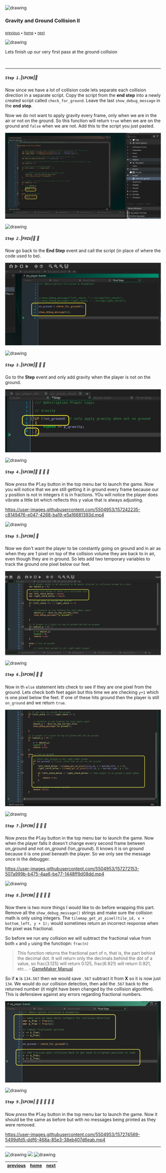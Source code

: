<img src="https://via.placeholder.com/1000x4/45D7CA/45D7CA" alt="drawing" height="4px"/>

### Gravity and Ground Collision II

<sub>[previous](../gravity-collision/README.md#user-content-gravity-and-ground-collision) • [home](../README.md#user-content-gms2-top-down-shooter) • [next](../lateral-collision/README.md#user-content-lateral-movement-and-wall-collision)</sub>

<img src="https://via.placeholder.com/1000x4/45D7CA/45D7CA" alt="drawing" height="4px"/>

Lets finish up our very first pass at the ground collision

<br>

---


##### `Step 1.`\|`SPCRK`|:small_blue_diamond:

Now since we have a lot of collision code lets separate each collision direction in a separate script.  Copy the script from the **end step** into a newly created script called `check_for_ground`. Leave the last `show_debug_message` in the **end step**.

Now we do not want to apply gravity every frame, only when we are in the air or not on the ground.  So this function will return `true` when we are on the ground and `false` when we are not.  Add this to the script you just pasted.

![add check for ground script](images/checkForGround.png)

<img src="https://via.placeholder.com/500x2/45D7CA/45D7CA" alt="drawing" height="2px" alt = ""/>

##### `Step 2.`\|`FHIU`|:small_blue_diamond: :small_blue_diamond: 

Now go back to the **End Step** event and call the script (in place of where the code used to be).

![call check for ground method](images/callNewScript.png)

<img src="https://via.placeholder.com/500x2/45D7CA/45D7CA" alt="drawing" height="2px" alt = ""/>

##### `Step 3.`\|`SPCRK`|:small_blue_diamond: :small_blue_diamond: :small_blue_diamond:

Go to the **Step** event and only add gravity when the player is not on the ground.

![add gravity when on ground](images/onAddGravity.png)

<img src="https://via.placeholder.com/500x2/45D7CA/45D7CA" alt="drawing" height="2px" alt = ""/>

##### `Step 4.`\|`SPCRK`|:small_blue_diamond: :small_blue_diamond: :small_blue_diamond: :small_blue_diamond:

Now *press* the <kbd>Play</kbd> button in the top menu bar to launch the game. Now you will notice that we are still getting it in ground every frame because our y position is not in integers it is in fractions.  YOu will notice the player does vibrate a little bit which reflects this y value that is always adjusting.

https://user-images.githubusercontent.com/5504953/157242235-c8149476-e047-4268-ba19-e5a16681393d.mp4

<img src="https://via.placeholder.com/500x2/45D7CA/45D7CA" alt="drawing" height="2px" alt = ""/>

##### `Step 5.`\|`SPCRK`| :small_orange_diamond:

Now we don't want the player to be constantly going on ground and in air as when they are 1 pixel on top of the collision volume they are back to in air, even though they are in ground.  So lets add two temporary variables to track the ground one pixel below our feet.

![check below vars](images/checkBelowTemp.png)

<img src="https://via.placeholder.com/500x2/45D7CA/45D7CA" alt="drawing" height="2px" alt = ""/>

##### `Step 6.`\|`SPCRK`| :small_orange_diamond: :small_blue_diamond:

Now in th `else` statement lets check to see if they are one pixel from the ground.  Lets check both feet again but this time we are checking `y+1` which is one pixel below the feet.  If one of these hits ground then the player is still `on_ground` and we return `true`.

![check if player is one pixel from ground](images/notOnGround.png)

<img src="https://via.placeholder.com/500x2/45D7CA/45D7CA" alt="drawing" height="2px" alt = ""/>

##### `Step 7.`\|`SPCRK`| :small_orange_diamond: :small_blue_diamond: :small_blue_diamond:

Now *press* the <kbd>Play</kbd> button in the top menu bar to launch the game. Now when the player falls it doesn't change every second frame between on_ground and not on_ground (!on_ground). It knows it is on ground because it is one pixel beneath the player. So we only see the message once in the debugger.

https://user-images.githubusercontent.com/5504953/157272153-507a999b-b475-4aa6-be77-1448ff9d08dd.mp4

<img src="https://via.placeholder.com/500x2/45D7CA/45D7CA" alt="drawing" height="2px" alt = ""/>

##### `Step 8.`\|`SPCRK`| :small_orange_diamond: :small_blue_diamond: :small_blue_diamond: :small_blue_diamond:

Now there is two more things I would like to do before wrapping this part. Remove all the `show_debug_message()` strings and make sure the collision math is only using integers.  The `tilemap_get_at_pixel(tile_id, x + bottom_left, y + 1);` would sometimes return an incorrect response when the pixel was fractional.

So before we run any collision we will subtract the fractional value from both `x` and `y` using the functiopn: `frac(n)`

> This function returns the fractional part of n, that is, the part behind the decimal dot. It will return only the decimals behind the dot of a value, so frac(3.125) will return 0.125, frac(6.921) will return 0.921, etc... - [GameMaker Manual](https://manual.yoyogames.com/GameMaker_Language/GML_Reference/Maths_And_Numbers/Number_Functions/frac.htm)

So if **x** is `134.567` then we would save `.567` subtract it from **X** so it is now just `134`.  We would do our collision detection, then add the .`567` back to the returned number (it might have been changed by the collision algorithm). This is defensieve against any errors regarding fractional numbers.

![remove then add back fraction](images/addRemoveFractions.png)

<img src="https://via.placeholder.com/500x2/45D7CA/45D7CA" alt="drawing" height="2px" alt = ""/>

##### `Step 9.`\|`SPCRK`| :small_orange_diamond: :small_blue_diamond: :small_blue_diamond: :small_blue_diamond: :small_blue_diamond:

Now *press* the <kbd>Play</kbd> button in the top menu bar to launch the game. Now it should be the same as before but with no messages being printed as they were removed.

https://user-images.githubusercontent.com/5504953/157274569-5499dfd5-ddf6-468a-85e3-38eb407d6eab.mp4

___


<img src="https://via.placeholder.com/1000x4/dba81a/dba81a" alt="drawing" height="4px" alt = ""/>

<img src="https://via.placeholder.com/1000x100/45D7CA/000000/?text=Next Up - Lateral Movement and Wall Collision">

<img src="https://via.placeholder.com/1000x4/dba81a/dba81a" alt="drawing" height="4px" alt = ""/>

| [previous](../gravity-collision/README.md#user-content-gravity-and-ground-collision)| [home](../README.md#user-content-gms2-top-down-shooter) | [next](../lateral-collision/README.md#user-content-lateral-movement-and-wall-collision)|
|---|---|---|
